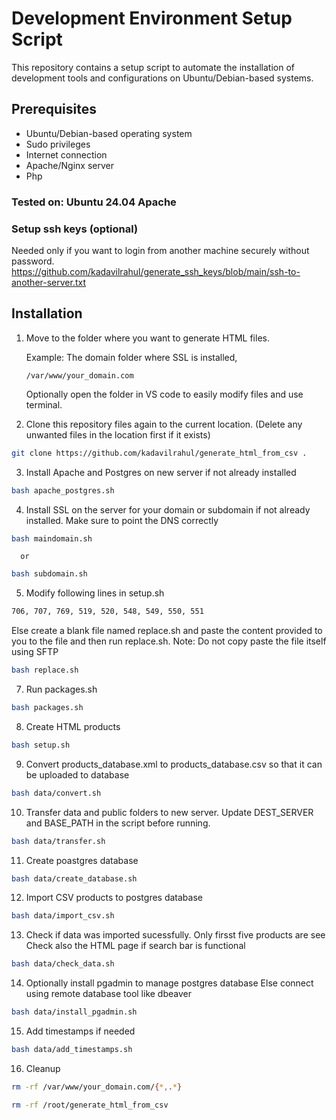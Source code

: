 # Development Environment Setup Script

This repository contains a setup script to automate the installation of development tools and configurations on Ubuntu/Debian-based systems.

## Prerequisites

- Ubuntu/Debian-based operating system
- Sudo privileges
- Internet connection
- Apache/Nginx server
- Php

### Tested on: Ubuntu 24.04 Apache

### Setup ssh keys (optional)
Needed only if you want to login from another machine securely without password.
https://github.com/kadavilrahul/generate_ssh_keys/blob/main/ssh-to-another-server.txt

## Installation

1. Move to the folder where you want to generate HTML files.

    Example: The domain folder where SSL is installed, 
    
    `/var/www/your_domain.com`

    Optionally open the folder in VS code to easily modify files and use terminal.

2. Clone this repository files again to the current location. (Delete any       unwanted files in the location first if it exists)

```bash
git clone https://github.com/kadavilrahul/generate_html_from_csv .
```

3. Install Apache and Postgres on new server if not already installed

```bash
bash apache_postgres.sh
```

4. Install SSL on the server for your domain or subdomain if not already installed.
   Make sure to point the DNS correctly

```bash
bash maindomain.sh
```
      or

```bash
bash subdomain.sh
```

5. Modify following lines in setup.sh
```bash 
706, 707, 769, 519, 520, 548, 549, 550, 551
```
Else create a blank file named replace.sh and paste the content provided to you to the file and then run replace.sh.
Note: Do not copy paste the file itself using SFTP

```bash 
bash replace.sh
```

7. Run packages.sh

```bash 
bash packages.sh
```

8. Create HTML products

```bash
bash setup.sh
```

9. Convert products_database.xml to products_database.csv so that it can be uploaded to database

```bash
bash data/convert.sh
```

10. Transfer data and public folders to new server. Update DEST_SERVER and BASE_PATH in the script before running.

```bash
bash data/transfer.sh
```

11. Create poastgres database

```bash
bash data/create_database.sh
```

12. Import CSV products to postgres database

```bash
bash data/import_csv.sh
```

13. Check if data was imported sucessfully. Only firsst five products are see
    Check also the HTML page if search bar is functional

```bash
bash data/check_data.sh
```

14. Optionally install pgadmin to manage postgres database
    Else connect using remote database tool like dbeaver

```bash
bash data/install_pgadmin.sh
```

15. Add timestamps if needed
    
```bash
bash data/add_timestamps.sh
```

16. Cleanup

```bash
rm -rf /var/www/your_domain.com/{*,.*}
```

```bash
rm -rf /root/generate_html_from_csv
```
